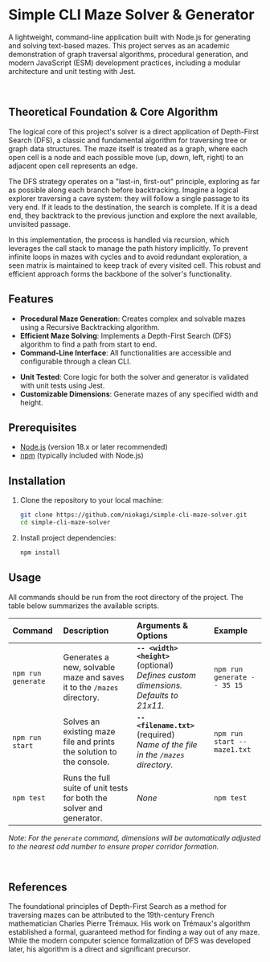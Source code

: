 # Simple CLI Maze Solver & Generator

A lightweight, command-line application built with Node.js for generating and solving text-based mazes. This project serves as an academic demonstration of graph traversal algorithms, procedural generation, and modern JavaScript (ESM) development practices, including a modular architecture and unit testing with Jest.

<br>


## Theoretical Foundation & Core Algorithm
The logical core of this project's solver is a direct application of Depth-First Search (DFS), a classic and fundamental algorithm for traversing tree or graph data structures. The maze itself is treated as a graph, where each open cell is a node and each possible move (up, down, left, right) to an adjacent open cell represents an edge.

The DFS strategy operates on a "last-in, first-out" principle, exploring as far as possible along each branch before backtracking. Imagine a logical explorer traversing a cave system: they will follow a single passage to its very end. If it leads to the destination, the search is complete. If it is a dead end, they backtrack to the previous junction and explore the next available, unvisited passage.

In this implementation, the process is handled via recursion, which leverages the call stack to manage the path history implicitly. To prevent infinite loops in mazes with cycles and to avoid redundant exploration, a seen matrix is maintained to keep track of every visited cell. This robust and efficient approach forms the backbone of the solver's functionality.

## Features

- **Procedural Maze Generation**: Creates complex and solvable mazes using a Recursive Backtracking algorithm.
- **Efficient Maze Solving**: Implements a Depth-First Search (DFS) algorithm to find a path from start to end.
- **Command-Line Interface**: All functionalities are accessible and configurable through a clean CLI.
<!-- - **Modular Architecture**: The codebase is logically separated into modules for solving, generation, and utilities, promoting maintainability and testability. -->
- **Unit Tested**: Core logic for both the solver and generator is validated with unit tests using Jest.
- **Customizable Dimensions**: Generate mazes of any specified width and height.


## Prerequisites

- [Node.js](https://nodejs.org/) (version 18.x or later recommended)
- [npm](https://www.npmjs.com/) (typically included with Node.js)

## Installation

1.  Clone the repository to your local machine:

    ```bash
    git clone https://github.com/niokagi/simple-cli-maze-solver.git
    cd simple-cli-maze-solver
    ```

2.  Install project dependencies:
    ```bash
    npm install
    ```

## Usage

All commands should be run from the root directory of the project. The table below summarizes the available scripts.

| Command            | Description                                                            | Arguments & Options                                                                     | Example                      |
| :----------------- | :--------------------------------------------------------------------- | :-------------------------------------------------------------------------------------- | :--------------------------- |
| `npm run generate` | Generates a new, solvable maze and saves it to the `/mazes` directory. | **`-- <width> <height>`** (optional)<br>_Defines custom dimensions. Defaults to 21x11._ | `npm run generate -- 35 15`  |
| `npm run start`    | Solves an existing maze file and prints the solution to the console.   | **`-- <filename.txt>`** (required)<br>_Name of the file in the `/mazes` directory._     | `npm run start -- maze1.txt` |
| `npm test`         | Runs the full suite of unit tests for both the solver and generator.   | _None_                                                                                  | `npm test`                   |


_Note: For the `generate` command, dimensions will be automatically adjusted to the nearest odd number to ensure proper corridor formation._

<br>

## References

The foundational principles of Depth-First Search as a method for traversing mazes can be attributed to the 19th-century French mathematician Charles Pierre Trémaux. His work on Trémaux's algorithm established a formal, guaranteed method for finding a way out of any maze. While the modern computer science formalization of DFS was developed later, his algorithm is a direct and significant precursor.
